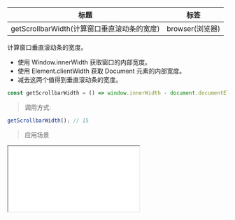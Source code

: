 |  标题   | 标签  |
|  ----  | ----  |
| getScrollbarWidth(计算窗口垂直滚动条的宽度) | browser(浏览器) |

计算窗口垂直滚动条的宽度。

* 使用 Window.innerWidth 获取窗口的内部宽度。
* 使用 Element.clientWidth 获取 Document 元素的内部宽度。
* 减去这两个值得到垂直滚动条的宽度。

```js
const getScrollbarWidth = () => window.innerWidth - document.documentElement.clientWidth;
```

> 调用方式:

```js
getScrollbarWidth(); // 15
```


> 应用场景

<iframe src="codes/javascript/html/getScrollbarWidth.html"></iframe>














